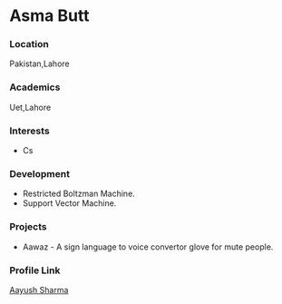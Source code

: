 # Asma Butt

### Location

Pakistan,Lahore

### Academics

Uet,Lahore

### Interests

- Cs

### Development

- Restricted Boltzman Machine.
- Support Vector Machine.

### Projects

- Aawaz - A sign language to voice convertor glove for mute people.

### Profile Link

[Aayush Sharma](https://github.com/aayusharma)
